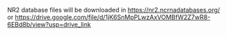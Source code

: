 NR2 database files will be downloaded in https://nr2.ncrnadatabases.org/ 
or  https://drive.google.com/file/d/1jK6SnMpPLwzAxVOMBfW2Z7wR8-6EBd8b/view?usp=drive_link
